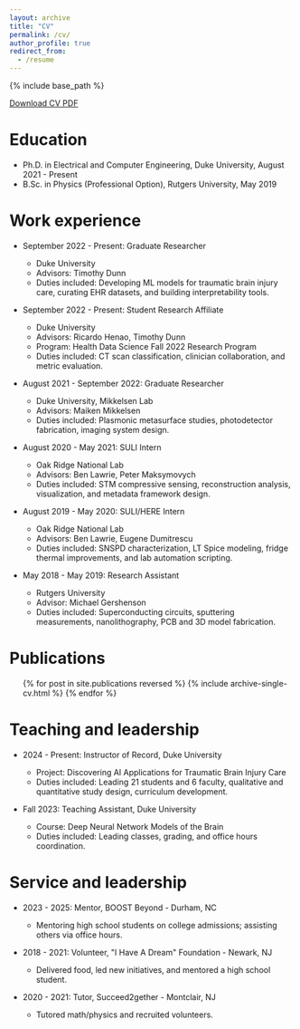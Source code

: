 ```yaml
---
layout: archive
title: "CV"
permalink: /cv/
author_profile: true
redirect_from:
  - /resume
---
```


{% include base_path %}

[Download CV PDF](https://brilerner.github.io/brilerner/files/Brian_Lerner___CV___20250716.pdf)

Education
======
* Ph.D. in Electrical and Computer Engineering, Duke University, August 2021 - Present
* B.Sc. in Physics (Professional Option), Rutgers University, May 2019

Work experience
======
* September 2022 - Present: Graduate Researcher
  * Duke University
  * Advisors: Timothy Dunn
  * Duties included: Developing ML models for traumatic brain injury care, curating EHR datasets, and building interpretability tools.

* September 2022 - Present: Student Research Affiliate
  * Duke University
  * Advisors: Ricardo Henao, Timothy Dunn
  * Program: Health Data Science Fall 2022 Research Program
  * Duties included: CT scan classification, clinician collaboration, and metric evaluation.

* August 2021 - September 2022: Graduate Researcher
  * Duke University, Mikkelsen Lab
  * Advisors: Maiken Mikkelsen
  * Duties included: Plasmonic metasurface studies, photodetector fabrication, imaging system design.

* August 2020 - May 2021: SULI Intern
  * Oak Ridge National Lab
  * Advisors: Ben Lawrie, Peter Maksymovych
  * Duties included: STM compressive sensing, reconstruction analysis, visualization, and metadata framework design.

* August 2019 - May 2020: SULI/HERE Intern
  * Oak Ridge National Lab
  * Advisors: Ben Lawrie, Eugene Dumitrescu
  * Duties included: SNSPD characterization, LT Spice modeling, fridge thermal improvements, and lab automation scripting.

* May 2018 - May 2019: Research Assistant
  * Rutgers University
  * Advisor: Michael Gershenson
  * Duties included: Superconducting circuits, sputtering measurements, nanolithography, PCB and 3D model fabrication.

Publications
======
<ul>{% for post in site.publications reversed %}
  {% include archive-single-cv.html %}
{% endfor %}</ul>

Teaching and leadership
======
* 2024 - Present: Instructor of Record, Duke University
  * Project: Discovering AI Applications for Traumatic Brain Injury Care
  * Duties included: Leading 21 students and 6 faculty, qualitative and quantitative study design, curriculum development.

* Fall 2023: Teaching Assistant, Duke University
  * Course: Deep Neural Network Models of the Brain
  * Duties included: Leading classes, grading, and office hours coordination.

Service and leadership
======
* 2023 - 2025: Mentor, BOOST Beyond - Durham, NC
  * Mentoring high school students on college admissions; assisting others via office hours.

* 2018 - 2021: Volunteer, "I Have A Dream" Foundation - Newark, NJ
  * Delivered food, led new initiatives, and mentored a high school student.

* 2020 - 2021: Tutor, Succeed2gether - Montclair, NJ
  * Tutored math/physics and recruited volunteers.

